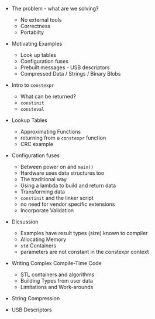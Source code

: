 
- The problem - what are we solving?
  - No external tools
  - Correctness
  - Portabilty

- Motivating Examples
  - Look up tables
  - Configuration fuses
  - Prebuilt messages - USB descriptors
  - Compressed Data / Strings / Binary Blobs

- Intro to `constexpr`
  - What can be returned?
  - `constinit`
  - `consteval`

- Lookup Tables
  - Approximating Functions
  - returning from a `constexpr` function
  - CRC example

- Configuration fuses
  - Between power on and `main()`
  - Hardware uses data structures too
  - The traditional way
  - Using a lambda to build and return data
  - Transforming data
  - `constinit` and the linker script
  - no need for vendor specific extensions
  - Incorporate Validation

- Dicsussion
  - Examples have result types (size) known to compiler
  - Allocating Memory
  - `std` Containers
  - parameters are not constant in the constexpr context

- Writing Complex Compile-Time Code
  - STL containers and algorithms
  - Building Types from user data
  - Limitations and Work-arounds

- String Compression

- USB Descriptors

